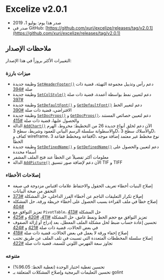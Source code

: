 # Excelize v2.0.1

* صدر هذا يوم: يوليو 1، 2019
* صدر في GitHub: [https://github.com/xuri/excelize/releases/tag/v2.0.1](https://github.com/xuri/excelize/releases/tag/v2.0.1)

## ملاحظات الإصدار

التغييرات الأكثر بروزاً في هذا الإصدار:

### ميزات بارزة

* وظيفة جديدة [`SetHeaderFooter()`](https://pkg.go.dev/github.com/xuri/excelize/v2@v2.0.1#File.SetHeaderFooter) دعم رأس وتذييل مجموعة التهيئة، قضية ذات صلة [#394](https://github.com/xuri/excelize/issues/394)
* وظيفة جديدة [`SetColStyle()`](https://pkg.go.dev/github.com/xuri/excelize/v2@v2.0.1#File.SetColStyle) دعم لتعيين نمط بواسطة أعمدة، قضية ذات صلة [#397](https://github.com/xuri/excelize/issues/397)
* وظيفة جديدة [`SetDefaultFont()`](https://pkg.go.dev/github.com/xuri/excelize/v2@v2.0.1#File.SetDefaultFont) و [`GetDefaultFont()`](https://pkg.go.dev/github.com/xuri/excelize/v2@v2.0.1#File.GetDefaultFont) دعم لتغيير الخط الافتراضي، قضية ذات صلة [#390](https://github.com/xuri/excelize/issues/390)
* وظيفة جديدة [`SetDocProps()`](https://pkg.go.dev/github.com/xuri/excelize/v2@v2.0.1#File.SetDocProps) و [`GetDocProps()`](https://pkg.go.dev/github.com/xuri/excelize/v2@v2.0.1#File.GetDocProps)، دعم لتعيين خصائص المستند والحصول عليها، قضية ذات صلة [#415](https://github.com/xuri/excelize/issues/415)
* الدالة [`AddChart()`](https://pkg.go.dev/github.com/xuri/excelize/v2@v2.0.1#File.AddChart) الآن دعم لخلق أنواع جديدة 26 من التخطيط: مخروط، الهرم والاسطوانة سلسلة الرسم البياني للعمود وشريط، سطح 3D، والأسلاك سطح 3D، كفاف و wireframe، فقاعة ومخطط فقاعة 3D، نوع مخطط غير معتمد إضافة موجه الخطأ
* وظيفة جديدة [`SetDefinedName()`](https://pkg.go.dev/github.com/xuri/excelize/v2@v2.0.1#File.SetDefinedName) و [`GetDefinedName()`](https://pkg.go.dev/github.com/xuri/excelize/v2@v2.0.1#File.GetDefinedName) دعم لتعيين والحصول على أسماء محددة
* معلومات أكثر تفصيلاً عن الخطأ عند فتح الملف المشفر
* الدالة [`AddPicture()`](https://pkg.go.dev/github.com/xuri/excelize/v2@v2.0.1#File.AddPicture) الآن دعم لإضافة صور تنسيق TIF و TIFF

### إصلاحات الأخطاء

* إصلاح البنيات أخطاء تعريف الحقول والاحتفاظ علامات اقتباس مزدوجة في صيغة التحقق من صحة البيانات
* إصلاح تكرار التعليقات الناجم عن أخطاء الفرز الداخلي، حل المشكلة [#373](https://github.com/xuri/excelize/issues/373)
* إصلاح خطأ في ملف القراءة بسبب الحصول على أخطاء خريطة ورقة، حل المشكلة [#404](https://github.com/xuri/excelize/issues/404)
* تعزيز التوافق مع `PivotTable`، حل المشكلة [#413](https://github.com/xuri/excelize/issues/413)
* تعزيز التوافق مع حجم الخط ونمط غامق، حل المشكلة [#411](https://github.com/xuri/excelize/issues/411)، [#420](https://github.com/xuri/excelize/issues/420) و [#425](https://github.com/xuri/excelize/issues/425)
* تحسين إعادة حساب ضبط لحل مشكلة الملف المعطل، بعد إدراج أو إزالة الصفوف في بعض الحالات، قضية ذات صلة [#421](https://github.com/xuri/excelize/issues/421) و [#424](https://github.com/xuri/excelize/issues/424)
* إصلاح إخفاء ورقة لا يعمل في بعض الحالات، قضية ذات صلة [#418](https://github.com/xuri/excelize/issues/418)
* إصلاح سلسلة المخططات المتعددة التي تسببت في تلف الملف عن طريق تجنب تجاوز سعة الفهرس اللوني للسمة، قضية ذات صلة [#422](https://github.com/xuri/excelize/issues/422)

### متنوعه

* تحسين تغطية اختبار الوحدة (تغطية الخط: 96.05%)
* تحسين التعليمات البرمجية وإصلاح المشكلات المتعلقة بـ golint
